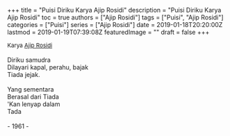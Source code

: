 +++
title = "Puisi Diriku Karya Ajip Rosidi"
description = "Puisi Diriku Karya Ajip Rosidi"
toc = true
authors = ["Ajip Rosidi"]
tags = ["Puisi", "Ajip Rosidi"]
categories = ["Puisi"]
series = ["Ajip Rosidi"]
date = 2019-01-18T20:20:00Z
lastmod = 2019-01-19T07:39:08Z
featuredImage = ""
draft = false
+++

<div style="text-align: justify;">
<div style="font-size: small;">Karya <a href="/authors/ajip-rosidi/" target="_blank">Ajip Rosidi</a></div><br />
Diriku samudra<br />Dilayari kapal, perahu, bajak<br />Tiada jejak.<br /><br />Yang sementara<br />Berasal dari Tiada<br />'Kan lenyap dalam<br />Tada<br /><br />- 1961 -</div>
